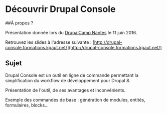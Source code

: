 # Découvrir Drupal Console
##À propos ?

Présentation donnée lors du [DrupalCamp Nantes](http://nantes2016.drupalcamp.fr/) le 11 juin 2016.

Retrouvez les slides à l'adresse suivante : [http://drupal-console.formations.kgaut.net/](http://drupal-console.formations.kgaut.net/)

## Sujet
Drupal Console est un outil en ligne de commande permettant la simplification du workflow de développement pour Drupal 8.

Présentation de l'outil, de ses avantages et inconvénients.

Exemple des commandes de base : génération de modules, entités, formulaires, blocks...
